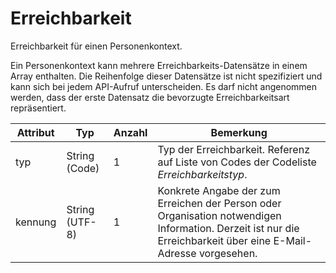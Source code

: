 # Erreichbarkeit

Erreichbarkeit für einen Personenkontext.

Ein Personenkontext kann mehrere Erreichbarkeits-Datensätze in einem Array enthalten. Die Reihenfolge dieser Datensätze ist nicht spezifiziert und kann sich bei jedem API-Aufruf unterscheiden. Es darf nicht angenommen werden, dass der erste Datensatz die bevorzugte Erreichbarkeitsart repräsentiert.

Attribut | Typ | Anzahl | Bemerkung
--- | --- | --- | ---
typ | String (Code) | 1 | Typ der Erreichbarkeit. Referenz auf Liste von Codes der Codeliste *Erreichbarkeitstyp*.
kennung | String (UTF-8) | 1 | Konkrete Angabe der zum Erreichen der Person oder Organisation notwendigen Information. Derzeit ist nur die Erreichbarkeit über  eine E-Mail- Adresse vorgesehen.
